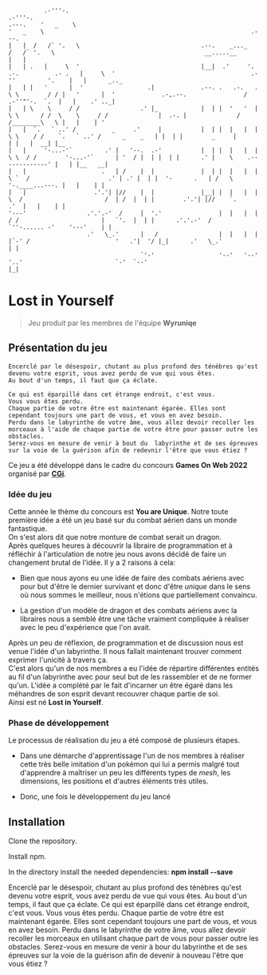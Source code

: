 ```
          .-'''-.                                                                                     .-'''-.                                                                             
.---.    '   _    \                                                                                  '   _    \                                                          .---.            
|   |  /   /` '.   \                                  .--.    _..._                                /   /` '.   \                                          __.....__      |   |            
|   | .   |     \  '                                  |__|  .'     '.             .-.          .- .   |     \  '                                      .-''         '.    |   |      _.._  
|   | |   '      |  '                  .|             .--. .   .-.   .             \ \        / / |   '      |  '             .-,.--.                /     .-''"'-.  `.  |   |    .' .._| 
|   | \    \     / /                 .' |_            |  | |  '   '  |              \ \      / /  \    \     / /              |  .-. |              /     /________\   \ |   |    | '     
|   |  `.   ` ..' /          _     .'     |           |  | |  |   |  |               \ \    / /    `.   ` ..' /      _    _   | |  | |        _     |                  | |   |  __| |__   
|   |     '-...-'`         .' |   '--.  .-'           |  | |  |   |  |                \ \  / /        '-...-'`      | '  / |  | |  | |      .' |    \    .-------------' |   | |__   __|  
|   |                     .   | /    |  |             |  | |  |   |  |                 \ `  /                      .' | .' |  | |  '-      .   | /   \    '-.____...---. |   |    | |     
|   |                   .'.'| |//    |  |             |__| |  |   |  |                  \  /                       /  | /  |  | |        .'.'| |//    `.             .'  |   |    | |     
'---'                 .'.'.-'  /     |  '.'                |  |   |  |                  / /                       |   `'.  |  | |      .'.'.-'  /       `''-...... -'    '---'    | |     
                      .'   \_.'      |   /                 |  |   |  |              |`-' /                        '   .'|  '/ |_|      .'   \_.'                                  | |     
                                     `'-'                  '--'   '--'               '..'                          `-'  `--'                                                      |_|
```

# Lost in Yourself

> Jeu produit par les membres de l'équipe **Wyruniqe**

## Présentation du jeu

```
Encerclé par le désespoir, chutant au plus profond des ténèbres qu'est devenu votre esprit, vous avez perdu de vue qui vous êtes. 
Au bout d'un temps, il faut que ça éclate.

Ce qui est éparpillé dans cet étrange endroit, c'est vous. 
Vous vous êtes perdu. 
Chaque partie de votre être est maintenant égarée. Elles sont cependant toujours une part de vous, et vous en avez besoin. 
Perdu dans le labyrinthe de votre âme, vous allez devoir recoller les morceaux à l'aide de chaque partie de votre être pour passer outre les obstacles.
Serez-vous en mesure de venir à bout du  labyrinthe et de ses épreuves sur la voie de la guérison afin de redevnir l'être que vous étiez ? 

```

Ce jeu a été développé dans le cadre du concours **Games On Web 2022** organisé par [**CGi**](https://www.cgi.com/france/fr-fr/event/games-on-web-2022).

### Idée du jeu

Cette année le thème du concours est **You are Unique**.
Notre toute première idée a été un jeu basé sur du combat aérien dans un monde fantastique.  
On s'est alors dit que notre monture de combat serait un dragon.  
Après quelques heures à découvrir la libraire de programmation et à réfléchir à l'articulation de notre jeu nous avons décidé de faire un changement brutal de l'idée. Il y a 2 raisons à cela:

- Bien que nous ayons eu une idée de faire des combats aériens avec pour but d'être le dernier survivant et donc d'être *unique* dans le sens où nous sommes le meilleur, nous n'étions que partiellement convaincu.

- La gestion d'un modèle de dragon et des combats aériens avec la libraires nous a semblé être une tâche vraiment compliquée à réaliser avec le peu d'expérience que l'on avait.

Après un peu de réflexion, de programmation et de discussion nous est venue l'idée d'un labyrinthe. Il nous fallait maintenant trouver comment exprimer l'unicité à travers ça.  
C'est alors qu'un de nos membres a eu l'idée de répartire différentes entités au fil d'un labyrinthe avec pour seul but de les rassembler et de ne former qu'un. L'idée a complété par le fait d'incarner un être égaré dans les méhandres de son esprit devant recouvrer chaque partie de soi.  
Ainsi est né **Lost in Yourself**.

### Phase de développement

Le processus de réalisation du jeu a été composé de plusieurs étapes.

- Dans une démarche d'apprentissage l'un de nos membres à réaliser cette très belle imitation d'un pokémon qui lui a permis malgré tout d'apprendre à maîtriser un peu les différents types de *mesh*, les dimensions, les positions et d'autres éléments très utiles.

- Donc, une fois le développement du jeu lancé

## Installation
Clone the repository.

Install npm.

In the directory install the needed dependencies: **npm install --save**


Encerclé par le désespoir, chutant au plus profond des ténèbres qu'est devenu votre esprit, vous avez perdu de vue qui vous êtes. Au bout d'un temps, il faut que ça éclate.
Ce qui est éparpillé dans cet étrange endroit, c'est vous. Vous vous êtes perdu. Chaque partie de votre être est maintenant égarée. Elles sont cependant toujours une part de vous, et vous en avez besoin. 
Perdu dans le labyrinthe de votre âme, vous allez devoir recoller les morceaux en utilisant chaque part de vous pour passer outre les obstacles.
Serez-vous en mesure de venir à bour du  labyrinthe et de ses épreuves sur la voie de la guérison afin de devenir à nouveau l'être que vous étiez ? 